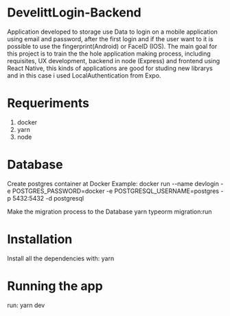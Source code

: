 # DevelittLogin-Backend
Application developed to storage use Data to login on a mobile application using email and password, after the first login and if the user want to it is possible to use the fingerprint(Android) or FaceID (IOS). The main goal for this project is to train the the hole application making process, including requisites, UX development, backend in node (Express) and frontend using React Native, this kinds of applications are good for studing new librarys and in this case i used LocalAuthentication from Expo.  

# Requeriments
1. docker
2. yarn
3. node

# Database
Create postgres container at Docker
Example: docker run --name devlogin -e POSTGRES_PASSWORD=docker -e POSTGRESQL_USERNAME=postgres -p 5432:5432 -d postgresql

Make the migration process to the Database
yarn typeorm migration:run

# Installation 
Install all the dependencies with: yarn

# Running the app
run: yarn dev


